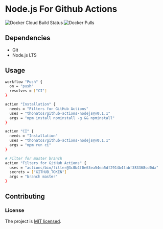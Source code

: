 # Node.js For Github Actions

![Docker Cloud Build Status](https://img.shields.io/docker/cloud/build/thonatos/github-actions-nodejs.svg?style=flat-square) ![Docker Pulls](https://img.shields.io/docker/pulls/thonatos/github-actions-nodejs.svg?style=flat-square)


## Dependencies

- Git
- Node.js LTS

## Usage

```bash
workflow "Push" {
  on = "push"
  resolves = ["CI"]
}

action "Installation" {
  needs = "Filters for GitHub Actions"
  uses = "thonatos/github-actions-nodejs@v0.1.1"
  args = "npm install npminstall -g && npminstall"
}

action "CI" {
  needs = "Installation"
  uses = "thonatos/github-actions-nodejs@v0.1.1"
  args = "npm run ci"
}

# Filter for master branch
action "Filters for GitHub Actions" {
  uses = "actions/bin/filter@3c0b4f0e63ea54ea5df2914b4fabf383368cd0da"
  secrets = ["GITHUB_TOKEN"]
  args = "branch master"
}
```

## Contributing

### License

The project is [MIT licensed](./LICENSE).
